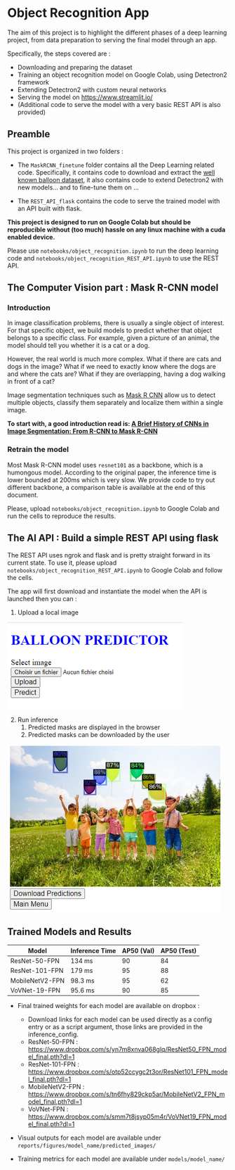 # Object Recognition App 

The aim of this project is to highlight the different phases of a deep learning project, from data preparation to serving the final model through an app. 

Specifically, the steps covered are :
- Downloading and preparing the dataset
- Training an object recognition model on Google Colab, using Detectron2 framework
- Extending Detectron2 with custom neural networks
- Serving the model on https://www.streamlit.io/
- (Additional code to serve the model with a very basic REST API is also provided)


## Preamble

This project is organized in two folders : 

- The `MaskRCNN_finetune` folder contains all the Deep Learning related code. Specifically, it contains code to download and extract the [well known balloon dataset](https://github.com/matterport/Mask_RCNN/releases), it also contains code to extend Detectron2 with new models... and to fine-tune them on ... 

- The `REST_API_flask` contains the code to serve the trained model with an API built with flask.

**This project is designed to run on Google Colab but should be reproducible without (too much) hassle on any linux machine with a cuda enabled device.**

Please use `notebooks/object_recognition.ipynb` to run the deep learning code and `notebooks/object_recognition_REST_API.ipynb` to use the REST API.



## The Computer Vision part : Mask R-CNN model

### Introduction

In image classification problems, there is usually a single object of interest. For that specific object, we build models to predict whether that object belongs to a specific class. For example, given a picture of an animal, the model should tell you whether it is a cat or a dog.

However, the real world is much more complex. What if there are cats and dogs in the image? What if we need to exactly know where the dogs are and where the cats are? What if they are overlapping, having a dog walking in front of a cat?

Image segmentation techniques such as [Mask R CNN](https://arxiv.org/pdf/1703.06870.pdf) allow us to detect multiple objects, classify them separately and localize them within a single image. 

**To start with, a good introduction read is:
[A Brief History of CNNs in Image Segmentation: From R-CNN to Mask R-CNN](https://blog.athelas.com/a-brief-history-of-cnns-in-image-segmentation-from-r-cnn-to-mask-r-cnn-34ea83205de4)**

### Retrain the model

Most Mask R-CNN model uses `resnet101` as a backbone, which is a humongous model. According to the original paper, the inference time is lower bounded at 200ms which is very slow. We provide code to try out different backbone, a comparison table is available at the end of this document. 

Please, upload `notebooks/object_recognition.ipynb` to Google Colab and run the cells to reproduce the results. 

## The AI API : Build a simple REST API using flask

The REST API uses ngrok and flask and is pretty straight forward in its current state. To use it, please upload `notebooks/object_recognition_REST_API.ipynb` to Google Colab and follow the cells. 

The app will first download and instantiate the model when the API is launched then you can :

1. Upload a local image

![Input](imgs/api-example-input.PNG)

2. Run inference
   1. Predicted masks are displayed in the browser
   2. Predicted masks can be downloaded by the user

![Output](imgs/api-example-output.png)


## Trained Models and Results

| Model           | Inference Time   |  AP50 (Val) | AP50 (Test) |
|-----------------|------------------|-------------|-------------|
| ResNet-50-FPN   | 134 ms  | 90          | 84          |
| ResNet-101-FPN  | 179 ms  | 95          | 88          |
| MobileNetV2-FPN | 98.3 ms | 95          | 62          |
| VoVNet-19-FPN   | 95.6 ms | 90          | 85          |

- Final trained weights for each model are available on dropbox : 
  - Download links for each model can be used directly as a config entry or as a script argument, those links are provided in the inference_config. 
  - ResNet-50-FPN : https://www.dropbox.com/s/yn7m8xnva068glq/ResNet50_FPN_model_final.pth?dl=1
  - ResNet-101-FPN : https://www.dropbox.com/s/otp52ccygc2t3or/ResNet101_FPN_model_final.pth?dl=1
  - MobileNetV2-FPN : https://www.dropbox.com/s/tn6fhy829ckp5ar/MobileNetV2_FPN_model_final.pth?dl=1
  - VoVNet-FPN : https://www.dropbox.com/s/smm7t8jsyp05m4r/VoVNet19_FPN_model_final.pth?dl=1


- Visual outputs for each model are available under `reports/figures/model_name/predicted_images/`

- Training metrics for each model are available under `models/model_name/`